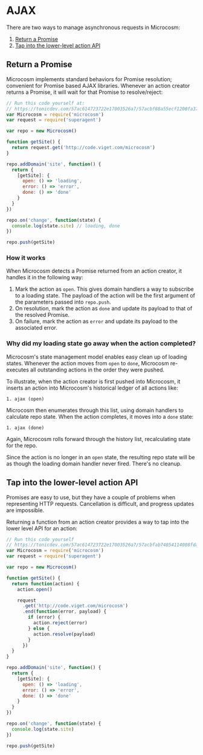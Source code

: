 # AJAX

There are two ways to manage asynchronous requests in Microcosm:

1. [Return a Promise](#return-a-promise)
2. [Tap into the lower-level action API](#tap-into-the-lower-level-action-api)

## Return a Promise

Microcosm implements standard behaviors for Promise resolution;
convenient for Promise based AJAX libraries. Whenever an action
creator returns a Promise, it will wait for that Promise to
resolve/reject:

```javascript
// Run this code yourself at:
// https://tonicdev.com/57ac614723722e17003526a7/57acbf88a55ecf1200fa3763
var Microcosm = require('microcosm')
var request = require('superagent')

var repo = new Microcosm()

function getSite() {
  return request.get('http://code.viget.com/microcosm')
}

repo.addDomain('site', function() {
  return {
    [getSite]: {
      open: () => 'loading',
      error: () => 'error',
      done: () => 'done'
    }
  }
})

repo.on('change', function(state) {
  console.log(state.site) // loading, done
})

repo.push(getSite)
```

### How it works

When Microcosm detects a Promise returned from an action
creator, it handles it in the following way:

1. Mark the action as `open`. This gives domain handlers a way to
   subscribe to a loading state. The payload of the action will be
   the first argument of the parameters passed into `repo.push`.
2. On resolution, mark the action as `done` and update its payload to
   that of the resolved Promise.
3. On failure, mark the action as `error` and update its payload to
   the associated error.

### Why did my loading state go away when the action completed?

Microcosm's state management model enables easy clean up of loading
states. Whenever the action moves from `open` to `done`, Microcosm
re-executes all outstanding actions in the order they were pushed.

To illustrate, when the action creator is first pushed into Microcosm,
it inserts an action into Microcosm's historical ledger of all actions
like:

```
1. ajax (open)
```

Microcosm then enumerates through this list, using domain handlers to
calculate repo state. When the action completes, it moves into a
`done` state:

```
1. ajax (done)
```

Again, Microcosm rolls forward through the history list, recalculating
state for the repo.

Since the action is no longer in an `open` state, the
resulting repo state will be as though the loading domain
handler never fired. There's no cleanup.

## Tap into the lower-level action API

Promises are easy to use, but they have a couple of problems when
representing HTTP requests. Cancellation is difficult, and progress
updates are impossible.

Returning a function from an action creator provides a way to tap into
the lower level API for an action:

```javascript
// Run this code yourself
// https://tonicdev.com/57ac614723722e17003526a7/57acbfab74054114008fda70
var Microcosm = require('microcosm')
var request = require('superagent')

var repo = new Microcosm()

function getSite() {
  return function(action) {
    action.open()

    request
      .get('http://code.viget.com/microcosm')
      .end(function(error, payload) {
        if (error) {
          action.reject(error)
        } else {
          action.resolve(payload)
        }
      })
  }
}

repo.addDomain('site', function() {
  return {
    [getSite]: {
      open: () => 'loading',
      error: () => 'error',
      done: () => 'done'
    }
  }
})

repo.on('change', function(state) {
  console.log(state.site)
})

repo.push(getSite)
```
